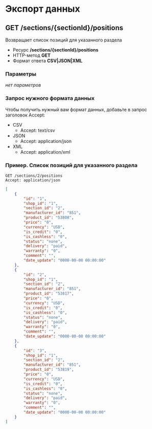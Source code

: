 # Экспорт данных

## GET /sections/{sectionId}/positions

Возвращает список позиций для указанного раздела

- Ресурс **/sections/{sectionId}/positions**
- HTTP-метод **GET**
- Формат ответа **CSV|JSON|XML**

### Параметры

*нет параметров*

### Запрос нужного формата данных

Чтобы получить нужный вам формат данных, добавьте в запрос заголовок Accept:

- CSV
    - Accept: text/csv
- JSON
    - Accept: application/json
- XML
    - Accept: application/xml

### Пример. Список позиций для указанного раздела

```
GET /sections/2/positions
Accept: application/json
```

```json
[
    {
        "id": "1",
        "shop_id": "1",
        "section_id": "2",
        "manufacturer_id": "851",
        "product_id": "53808",
        "price": "0",
        "currency": "USD",
        "is_credit": "0",
        "is_cashless": "0",
        "status": "none",
        "delivery": "paid",
        "warranty": "0",
        "comment": "",
        "date_update": "0000-00-00 00:00:00"
    },
    {
        "id": "2",
        "shop_id": "1",
        "section_id": "2",
        "manufacturer_id": "851",
        "product_id": "53817",
        "price": "0",
        "currency": "USD",
        "is_credit": "0",
        "is_cashless": "0",
        "status": "none",
        "delivery": "paid",
        "warranty": "0",
        "comment": "",
        "date_update": "0000-00-00 00:00:00"
    },
    {
        "id": "3",
        "shop_id": "1",
        "section_id": "2",
        "manufacturer_id": "851",
        "product_id": "53819",
        "price": "0",
        "currency": "USD",
        "is_credit": "0",
        "is_cashless": "0",
        "status": "none",
        "delivery": "paid",
        "warranty": "0",
        "comment": "",
        "date_update": "0000-00-00 00:00:00"
    }
]
```
